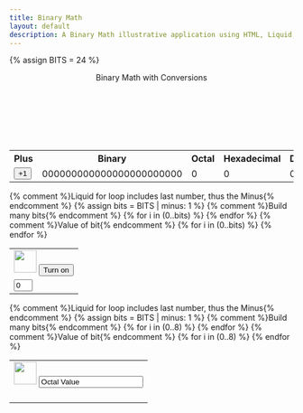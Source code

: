 ```yaml
---
title: Binary Math
layout: default
description: A Binary Math illustrative application using HTML, Liquid, and JavaScript.
---
```


<!-- Hack 1: add a character display to text when 8 bits, determine if printable or not printable -->
<!-- Hack 2: change to 24 bits and add a color code and display color when 24 bits, think about display on this one -->
<!-- Hack 3: do your own thing -->

{% assign BITS = 24 %}

<div class="container bg-primary justify-content-md-center">
    <header class="pb-3 mb-4 border-bottom border-primary text-dark">
        <span class="fs-4">Binary Math with Conversions</span>
    </header>
    <div style="display: flex; align-items: center; justify-content: center; height: 48px;" id="color-code">
    </div>
    <div class="row justify-content-md-center">
        <div class="col-8">
            <table class="table">
            <tr id="table">
                <th>Plus</th>
                <th>Binary</th>
                <th>Octal</th>
                <th>Hexadecimal</th>
                <th>Decimal</th>
                <th>Minus</th>
            </tr>
            <tr>
                <td><button type="button" id="add1" onclick="add(1)">+1</button></td>
                <td id="binary">000000000000000000000000</td>
                <td id="octal">0</td>
                <td id="hexadecimal">0</td>
                <td id="decimal">0</td>
                <td><button type="button" id="sub1" onclick="add(-1)">-1</button></td>
            </tr>
            </table>
        </div>
        <div class="col-12">
            {% comment %}Liquid for loop includes last number, thus the Minus{% endcomment %}
            {% assign bits = BITS | minus: 1 %} 
            <table class="table" style="">
            <tr>
                {% comment %}Build many bits{% endcomment %}
                {% for i in (0..bits) %}
                <td><img class="img-responsive py-3" id="bulb{{ i }}" src="" alt="" width="40" height="Auto">
                    <button type="button" id="butt{{ i }}" onclick="javascript:toggleBit({{ i }})">Turn on</button>
                </td>
                {% endfor %}
            </tr>
            <tr>
                {% comment %}Value of bit{% endcomment %}
                {% for i in (0..bits) %}
                <td><input type='text' id="digit{{ i }}" Value="0" size="1" readonly></td>
                {% endfor %}
            </tr>
            </table>
        </div>
        <div class="col-12">
            {% comment %}Liquid for loop includes last number, thus the Minus{% endcomment %}
            {% assign bits = BITS | minus: 1 %} 
            <table class="table" style="">
            <tr>
                {% comment %}Build many bits{% endcomment %}
                {% for i in (0..8) %}
                <td><img class="img-responsive py-3" id="bulb{{ i }}" src="" alt="" width="40" height="Auto">
                    <input type="text" id="octal-input{{ i }}" value="Octal Value" maxlength="1" onchange="javascript:octal({{ i }})">
                </td>
                {% endfor %}
            </tr>
            <tr>
                {% comment %}Value of bit{% endcomment %}
                {% for i in (0..8) %}
                <td><p type='text' id="octal-digit{{ i }}" /></td>
                {% endfor %}
            </tr>
            </table>
        </div>
    </div>
</div>


<script>
const BITS = {{ BITS }};
const MAX = 2 ** BITS - 1;
const MSG_ON = "Turn on";
const IMAGE_ON = "https://cdn.pixabay.com/photo/2019/09/29/22/06/light-bulb-4514505__340.jpg";
const MSG_OFF = "Turn off";
const IMAGE_OFF = "https://encrypted-tbn0.gstatic.com/images?q=tbn:ANd9GcS1KKiw37bo5x7M3Kf1j-BK4m4yKEGym3H9gQ&usqp=CAU"

let RGB = Math.floor(Math.random()*16777215).toString(16); 
document.getElementById("color-code").style.backgroundColor = RGB;

// return string with current value of each bit
function getBits() {
    let bits = "";
    for (let i = 0; i < BITS; i++) {
        bits = bits + document.getElementById('digit' + i).value;
    }
    return bits;
}
// setter for DOM values
function setConversions(binary) {
    document.getElementById('binary').innerHTML = binary;
    // Octal conversion
    document.getElementById('octal').innerHTML = parseInt(binary, 2).toString(8);
    // Hexadecimal conversion
    document.getElementById('hexadecimal').innerHTML = parseInt(binary, 2).toString(16);
    // Decimal conversion
    document.getElementById('decimal').innerHTML = parseInt(binary, 2).toString();
}
//
function decimal_2_base(decimal, base) {
    let conversion = "";
    // loop to convert to base
    do {
        let digit = decimal % base;
        conversion = "" + digit + conversion; // what does this do?
        decimal = ~~(decimal / base);         // what does this do?
    } while (decimal > 0);                  // why while at the end? what is ~~?
    // loop to pad with zeros
    if (base === 2) {                        // only pad for binary conversions
        for (let i = 0; conversion.length < BITS; i++) {
            conversion = "0" + conversion;
        }
    }
    return conversion;
}

// toggle selected bit and recalculate
function toggleBit(i) {
    //alert("Digit action: " + i );
    const dig = document.getElementById('digit' + i);
    const image = document.getElementById('bulb' + i);
    const butt = document.getElementById('butt' + i);
    // Change digit and visual
    if (image.src.match(IMAGE_ON)) {
        dig.value = 0;
        image.src = IMAGE_OFF;
        butt.innerHTML = MSG_ON;
    } else {
        dig.value = 1;
        image.src = IMAGE_ON;
        butt.innerHTML = MSG_OFF;
    }
    // Binary numbers
    const binary = getBits();
    setConversions(binary);

    RGB = Math.floor(Math.random()*16777215).toString(16);

    document.getElementById("color-code").style.backgroundColor = "#" + RGB;
}
// add is positive integer, subtract is negative integer
function add(n) {
    let binary = getBits();
    // convert to decimal and do math
    let decimal = parseInt(binary, 2);
    if (n > 0) {  // PLUS
        decimal = MAX === decimal ? 0 : decimal += n; // OVERFLOW or PLUS
    } else {     // MINUS
        decimal = 0 === decimal ? MAX : decimal += n; // OVERFLOW or MINUS
    }
    // convert the result back to binary
    binary = decimal_2_base(decimal, 2);
    // update conversions
    setConversions(binary);
    // update bits
    for (let i = 0; i < binary.length; i++) {
        let digit = binary.substr(i, 1);
        document.getElementById('digit' + i).value = digit;
        if (digit === "1") {
            document.getElementById('bulb' + i).src = IMAGE_ON;
            document.getElementById('butt' + i).innerHTML = MSG_OFF;
        } else {
            document.getElementById('bulb' + i).src = IMAGE_OFF;
            document.getElementById('butt' + i).innerHTML = MSG_ON;
        }
    }
}

function octal(i) {
    const octal_dig = document.getElementById('octal-digit' + i);
    const octal_input = document.getElementById('octal-input' + i);

    let decimal_value = parseInt(octal_input.textContent, 8).toString()

    octal_dig.textContent = decimal_value
}
</script>
